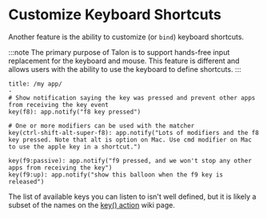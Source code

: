# Customize Keyboard Shortcuts

Another feature is the ability to customize (or `bind`) keyboard shortcuts.

:::note
The primary purpose of Talon is to support hands-free input replacement for the keyboard and mouse.
This feature is different and allows users with the ability to use the keyboard to define shortcuts.
:::

```talon
title: /my app/
-
# Show notification saying the key was pressed and prevent other apps from receiving the key event
key(f8): app.notify("f8 key pressed")

# One or more modifiers can be used with the matcher
key(ctrl-shift-alt-super-f8): app.notify("Lots of modifiers and the f8 key pressed. Note that alt is option on Mac. Use cmd modifier on Mac to use the apple key in a shortcut.")

key(f9:passive): app.notify("f9 pressed, and we won't stop any other apps from receiving the key")
key(f9:up): app.notify("show this balloon when the f9 key is released")
```

The list of available keys you can listen to isn't well defined, but it is likely a subset of the names on the [key() action](/docs/Resource%20Hub/Talon%20Library%20Reference/Actions/key_action.md) wiki page.

